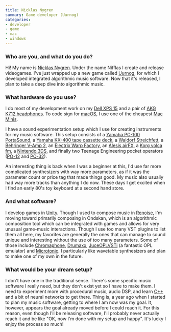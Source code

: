 ```yaml
---
title: Nicklas Nygren
summary: Game developer (Uurnog)
categories:
- developer
- game
- mac
- windows
---
```


### Who are you, and what do you do?

Hi! My name is [Nicklas Nygren](http://nifflas.ni2.se/ "Nicklas' website."). Under the name Nifflas I create and release videogames. I've just wrapped up a new game called [Uurnog][], for which I developed integrated algorithmic music software. Now that it's released, I plan to take a deep dive into algorithmic music.

### What hardware do you use?

I do most of my development work on my [Dell XPS 15][xps-15] and a pair of [AKG K712 headphones][k712-pro]. To code sign for [macOS][], I use one of the cheapest [Mac Minis][mac-mini].

I have a sound experimentation setup which I use for creating instruments for my music software. This setup consists of a [Yamaha PC-100 PortaSound][portasound-pc-100], a [Yamaha KX-400 tape cassette deck][kx-400], a [Waldorf Streichfett][streichfett], a [Behringer V-Amp 2][v-amp-2], an [Electrix Warp Factory][warp-factory], an [Alesis airFX][airfx], a [Korg volca fm][volca-fm], a [Nintendo 3DS][3ds], and finally two Teenage Engineering pocket operators ([PO-12][] and [PO-32][]).

An interesting thing is back when I was a beginner at this, I'd use far more complicated synthesizers with way more parameters, as if it was the parameter count or price tag that made things good. My music also usually had way more tracks than anything I do now. These days I get excited when I find an early 80's toy keyboard at a second hand store.

### And what software?

I develop games in [Unity][]. Though I used to compose music in [Renoise][], I'm moving toward primarily composing in Ondskan, which is an algorithmic composition tool which can be integrated with games and allows for very unusual game-music interactions. Though I use too many VST plugins to list them all here, my favorites are generally the ones that can manage to sound unique and interesting without the use of too many parameters. Some of those include [Chromaphone][], [Drumaxx][], [JuceOPLVSTi][] (a fantastic OPL emulator) and [Microtonic][]. I particularly like wavetable synthesizers and plan to make one of my own in the future.

### What would be your dream setup?

I don't have one in the traditional sense. There's some specific music software I really need, but they don't exist yet so I have to make them. I need to experiment more with procedural music, audio DSP, and learn [C++][c-plusplus] and a bit of neural networks to get there. Thing is, a year ago when I started to plan my music software, getting to where I am now was my goal. It, however, appears the goal already moved before I could reach it. For this reason, even though I'll be releasing software, I'll probably never actually reach it and be like "OK, now I'm done with my setup and happy". It's lucky I enjoy the process so much!

[3ds]: https://www.nintendo.com/3ds/ "A portable gaming console with a 3D screen."
[airfx]: http://www.livelooping.org/tools/sound-manglers/alesis-airfx-2/ "A sound mangler."
[k712-pro]: https://www.akg.com/pro/p/k712pro "Over-the-ear headphones."
[kx-400]: http://www.vintagecassette.com/Yamaha/KX-400 "A cassette deck."
[mac-mini]: https://www.apple.com/mac-mini/ "A small desktop computer."
[po-12]: https://www.teenageengineering.com/guides/po-12/en "A tiny programmable synthesiser."
[po-32]: https://www.teenageengineering.com/guides/po-32/en "A tiny programmable synthesiser."
[portasound-pc-100]: https://www.sonicstate.com/synth/yamaha_pc100/ "A musical keyboard."
[streichfett]: http://www.waldorf-music.info/en/streichfett-overview "A string synthesiser."
[v-amp-2]: https://www.amazon.com/Behringer-V-Amp-Guitar-Amp-Modeling/dp/B000CZ0RJW "A virtual guitar amp."
[volca-fm]: https://www.korg.com/us/products/dj/volca_fm/ "A three-voice synth."
[warp-factory]: http://www.polynominal.com/Electrix-warp-factory/index.html "A rack-mounted vocoder."
[xps-15]: https://www.dell.com/en-us/shop/productdetails/xps-15-9530 "A 15.6 inch PC laptop."
[c-plusplus]: https://en.wikipedia.org/wiki/C%2B%2B "A compiled programming language."
[chromaphone]: https://www.applied-acoustics.com/chromaphone-2/ "An acoustic object synthesiser audio plugin."
[drumaxx]: http://www.image-line.com/plugins/Synths/drumaxx/ "A drum pad audio plugin."
[juceoplvsti]: https://bsutherland.github.io/JuceOPLVSTi/#getitnow "An OPL emulator audio plugin."
[macos]: https://en.wikipedia.org/wiki/MacOS "An operating system for Mac hardware."
[microtonic]: https://soniccharge.com/microtonic "A drum and percussion audio plugin."
[renoise]: https://www.renoise.com/ "A digital audio workstation."
[unity]: https://unity3d.com/unity/ "A cross-platform game development tool."
[uurnog]: https://www.humblebundle.com/store/uurnog "A platformer game with algorithmic music."
